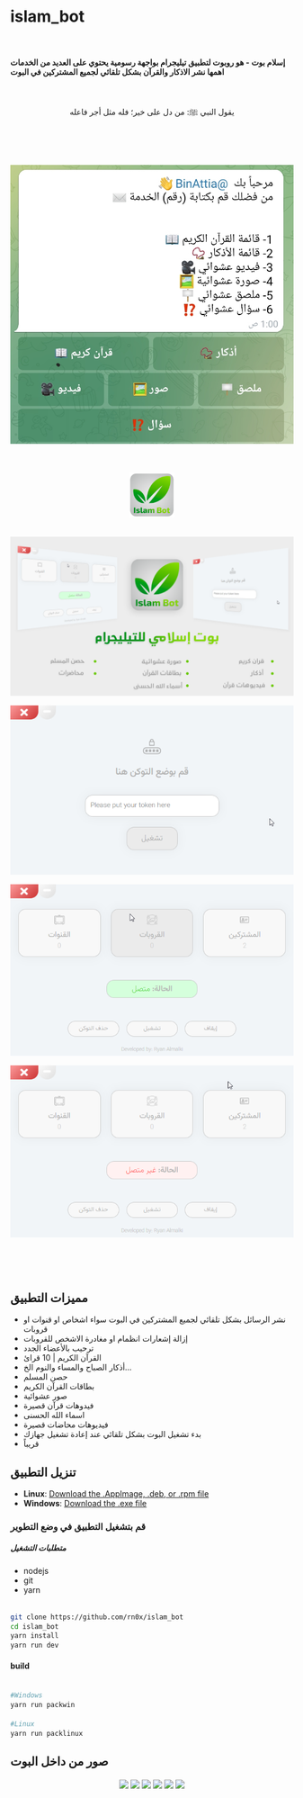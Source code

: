 # islam_bot

<br>

#### إسلام بوت - هو روبوت لتطبيق تيليجرام بواجهة رسومية يحتوي على العديد من الخدمات اهمها نشر الاذكار والقرآن بشكل تلقائي لجميع المشتركين في البوت

<br>

<p align="center">
   يقول النبي ﷺ: من دل على خير؛ فله مثل أجر فاعله
</p>

<br><br><br>


<p align="center">
  <img align="center" src="/github/1.jpg"> <br><br><br><br>
  <img align="center" src="/github/logo.png" width="80px"> <br><br><br>
  <img align="center" src="/github/1.png"> <br><br>
  <img align="center" src="/github/2.png"> <br><br>
  <img align="center" src="/github/3.png"> <br><br>
  <img align="center" src="/github/4.png"> <br><br>
</p>


<br><br>

## مميزات التطبيق

- نشر الرسائل بشكل تلقائي لجميع المشتركين في البوت سواء اشخاص او قنوات او قروبات
- إزالة إشعارات انظمام او مغادرة الاشخص للقروبات
- ترحيب بالأعضاء الجدد
- القرآن الكريم | 10 قرائ
- أذكار الصباح والمساء والنوم الخ...
- حصن المسلم 
- بطاقات القرآن الكريم 
- صور عشوائية 
- فيدوهات قرآن قصيرة 
- اسماء الله الحسنى 
- فيديوهات محاضات قصيرة 
- بدء تشغيل البوت بشكل تلقائي عند إعادة تشغيل جهازك
- قريباً


## تنزيل التطبيق

- **Linux**: [Download the .AppImage, .deb, or .rpm file](https://github.com/rn0x/islam_bot/releases/latest)
- **Windows**: [Download the .exe file](https://github.com/rn0x/islam_bot/releases/latest)

### قم  بتشغيل التطبيق في وضع التطوير 

##### متطلبات التشغيل 
- nodejs
- git 
- yarn


```bash

git clone https://github.com/rn0x/islam_bot
cd islam_bot
yarn install
yarn run dev

```

#### build 

```bash

#Windows
yarn run packwin

#Linux
yarn run packlinux


```


## صور من داخل البوت

<p align="center">
  <img align="center" src="/github/5.png">
  <img align="center" src="/github/6.png">
  <img align="center" src="/github/7.png">
  <img align="center" src="/github/8.png">
  <img align="center" src="/github/9.png">
  <img align="center" src="/github/10.png">
</p>
